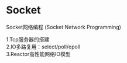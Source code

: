 # Socket
Socket网络编程 (Socket Network Programming) <br>

1.Tcp服务器的搭建 <br>
2.IO多路复用：select/poll/epoll <br>
3.Reactor高性能网络IO模型 <br>
